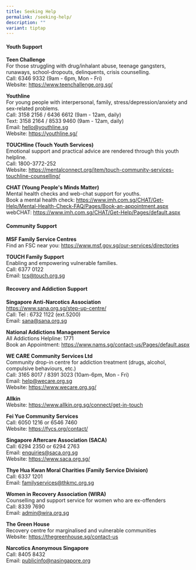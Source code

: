 ```yaml
---
title: Seeking Help
permalink: /seeking-help/
description: ""
variant: tiptap
---
```

<h4>Youth Support</h4>
<p><strong>Teen Challenge</strong>
<br>For those struggling with drug/inhalant abuse, teenage gangsters, runaways,
school-dropouts, delinquents, crisis counselling.
<br>Call: 6346 9332 (9am - 6pm, Mon - Fri)
<br>Website: <a href="https://www.teenchallenge.org.sg/" rel="noopener noreferrer nofollow" target="_blank">https://www.teenchallenge.org.sg/</a>
</p>
<p><strong>Youthline</strong>
<br>For young people with interpersonal, family, stress/depression/anxiety
and sex-related problems.
<br>Call: 3158 2156 / 6436 6612 (9am - 12am, daily)
<br>Text: 3158 2164 / 8533 9460 (9am - 12am, daily)
<br>Email: <a href="mailto:hello@youthline.sg" rel="noopener noreferrer nofollow" target="_blank">hello@youthline.sg</a> 
<br>Website: <a href="https://youthline.sg/" rel="noopener noreferrer nofollow" target="_blank">https://youthline.sg/</a>
</p>
<p><strong>TOUCHline (Touch Youth Services)</strong>
<br>Emotional support and practical advice are rendered through this youth
helpline.
<br>Call: 1800-3772-252
<br>Website: <a href="https://mentalconnect.org/item/touch-community-services-touchline-counselling/" rel="noopener noreferrer nofollow" target="_blank">https://mentalconnect.org/item/touch-community-services-touchline-counselling/</a>
</p>
<p><strong>CHAT (Young People's Minds Matter)</strong>
<br>Mental health checks and web-chat support for youths.
<br>Book a mental health check: <a href="https://www.imh.com.sg/CHAT/Get-Help/Mental-Health-Check-FAQ/Pages/Book-an-appointment.aspx" rel="noopener noreferrer nofollow" target="_blank">https://www.imh.com.sg/CHAT/Get-Help/Mental-Health-Check-FAQ/Pages/Book-an-appointment.aspx</a> 
<br>webCHAT: <a href="https://www.imh.com.sg/CHAT/Get-Help/Pages/default.aspx#" rel="noopener noreferrer nofollow" target="_blank">https://www.imh.com.sg/CHAT/Get-Help/Pages/default.aspx</a>
</p>
<h4>Community Support</h4>
<p><strong>MSF Family Service Centres</strong>
<br>Find an FSC near you: <a href="https://www.msf.gov.sg/our-services/directories" rel="noopener nofollow" target="_blank">https://www.msf.gov.sg/our-services/directories</a>
</p>
<p><strong>TOUCH Family Support</strong>
<br>Enabling and empowering vulnerable families.
<br>Call: 6377 0122
<br>Email: <a href="mailto:tcs@touch.org.sg" rel="noopener noreferrer nofollow" target="_blank">tcs@touch.org.sg</a>
</p>
<h4>Recovery and Addiction Support</h4>
<p><strong>Singapore Anti-Narcotics Association</strong>
<br><a href="https://www.sana.org.sg/step-up-centre/" rel="noopener noreferrer nofollow" target="_blank">https://www.sana.org.sg/step-up-centre/</a> 
<br>Call: Tel : 6732 1122 (ext.5200)
<br>Email: <a href="sana@sana.org.sg" rel="noopener nofollow" target="_blank">sana@sana.org.sg</a>
</p>
<p><strong>National Addictions Management Service</strong>
<br>All Addictions Helpline: 1771
<br>Book an Appointment: <a href="https://www.nams.sg/contact-us/Pages/default.aspx" rel="noopener noreferrer nofollow" target="_blank">https://www.nams.sg/contact-us/Pages/default.aspx</a>
</p>
<p><strong>WE CARE Community Services Ltd</strong>
<br>Community drop-in centre for addiction treatment (drugs, alcohol, compulsive
behaviours, etc.)
<br>Call: 3165 8017 / 8391 3023<strong> </strong>(10am-6pm, Mon - Fri)
<br>Email: <a href="mailto:help@wecare.org.sg" rel="noopener noreferrer nofollow" target="_blank">help@wecare.org.sg</a> 
<br>Website: <a href="https://www.wecare.org.sg/" rel="noopener noreferrer nofollow" target="_blank">https://www.wecare.org.sg/</a>
</p>
<p><strong>Allkin</strong>
<br>Website: <a href="https://www.allkin.org.sg/connect/get-in-touch" rel="noopener nofollow" target="_blank">https://www.allkin.org.sg/connect/get-in-touch</a>
</p>
<p><strong>Fei Yue Community Services</strong>
<br>Call: 6050 1216 or 6546 7460
<br>Website: <a href="https://fycs.org/contact/" rel="noopener nofollow" target="_blank">https://fycs.org/contact/</a>
</p>
<p><strong>Singapore Aftercare Association (SACA)</strong>
<br>Call: 6294 2350 or 6294 2763
<br>Email: <a href="enquiries@saca.org.sg" rel="noopener nofollow" target="_blank">enquiries@saca.org.sg</a> 
<br>Website: <a href="https://www.saca.org.sg/" rel="noopener noreferrer nofollow" target="_blank">https://www.saca.org.sg/</a>
</p>
<p><strong>Thye Hua Kwan Moral Charities (Family Service Division)</strong>
<br>Call: 6337 1201
<br>Email: <a href="mailto:familyservices@thkmc.org.sg" rel="noopener noreferrer nofollow" target="_blank">familyservices@thkmc.org.sg</a>
</p>
<p><strong>Women in Recovery Association (WIRA)</strong>
<br>Counselling and support service for women who are ex-offenders
<br>Call: 8339 7690
<br>Email: <a href="mailto:admin@wira.org.sg" rel="noopener noreferrer nofollow" target="_blank">admin@wira.org.sg</a>
</p>
<p><strong>The Green House</strong>
<br>Recovery centre for marginalised and vulnerable communities
<br>Website: <a href="https://thegreenhouse.sg/contact-us" rel="noopener nofollow" target="_blank">https://thegreenhouse.sg/contact-us</a>
</p>
<p><strong>Narcotics Anonymous Singapore</strong>
<br>Call: 8405 8432
<br>Email: <a href="publicinfo@nasingapore.org" rel="noopener nofollow" target="_blank">publicinfo@nasingapore.org</a>
</p>